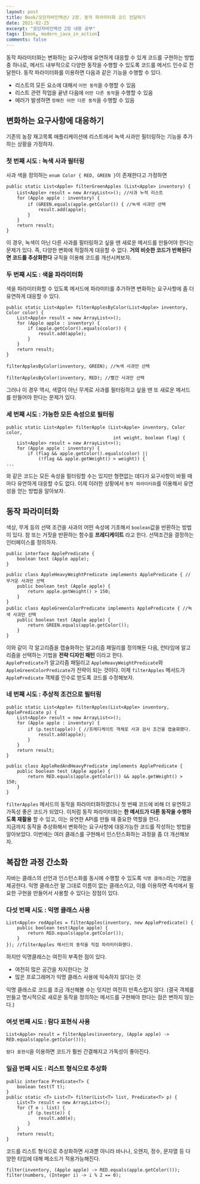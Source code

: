 ```yaml
---
layout: post
title: Book/모던자바인액션/ 2장. 동작 파라미터화 코드 전달하기
date: 2021-02-25
excerpt: "모던자바인액션 2장 내용 공부"
tags: [book, modern_java_in_action]
comments: false
---
```


동작 파라미터화는 변화하는 요구사항에 유연하게 대응할 수 있게 코드를 구현하는 방법 중 하나로, 메서드 내부적으로 다양한 동작을
수행할 수 있도록 코드를 메서드 인수로 전달한다. 동작 파라미터화를 이용하면 다음과 같은 기능을 수행할 수 있다.
- 리스트의 모든 요소에 대해서 `어떤 동작`을 수행할 수 있음
- 리스트 관련 작업을 끝낸 다음에 `어떤 다른 동작`을 수행할 수 있음
- 에러가 발생하면 `정해진 어떤 다른 동작`을 수행할 수 있음

## 변화하는 요구사항에 대응하기
기존의 농장 재고목록 애플리케이션에 리스트에서 녹색 사과만 필터링하는 기능을 추가하는 상황을 가정하자.
### 첫 번째 시도 : 녹색 사과 필터링
사과 색을 정의하는 `enum Color { RED, GREEN }`이 존재한다고 가정하면
```
public static List<Apple> filterGreenApples (List<Apple> inventory) {
    List<Apple> result = new ArrayList<>(); //사과 누적 리스트
    for (Apple apple : inventory) {
        if (GREEN.equals(apple.getColor()) { //녹색 사과만 선택
            result.add(apple);
        }
    }
    return result;
}
```
이 경우, 녹색이 아닌 다른 사과를 필터링하고 싶을 땐 새로운 메서드를 만들어야 한다는 문제가 있다.
즉, 다양한 변화에 적절하게 대응할 수 없다. __거의 비슷한 코드가 반복된다면 코드를 추상화한다__ 규칙을 이용해 코드를 개선시켜보자.
### 두 번째 시도 : 색을 파라미터화
색을 파라미터화할 수 있도록 메서드에 파라미터를 추가하면 변화하는 요구사항에 좀 더 유연하게 대응할 수 있다.
```
public static List<Apple> filterApplesByColor(List<Apple> inventory, Color color) {
    List<Apple> result = new ArrayList<>();
    for (Apple apple : inventory) {
        if (apple.getColor().equals(color)) {
            result.add(apple);
        }
    }
    return result;
}
```
``` 
filterApplesByColor(inventory, GREEN); //녹색 사과만 선택

filterApplesByColor(inventory, RED); //빨간 사과만 선택
``` 
그러나 이 경우 역시, 색깔이 아닌 무게로 사과를 필터링하고 싶을 땐 또 새로운 메서드를 만들어야 한다는 문제가 있다.
### 세 번째 시도 : 가능한 모든 속성으로 필터링
```
public static List<Apple> filterApple (List<Apple> inventory, Color color,
                                        int weight, boolean flag) {
    List<Apple> result = new ArrayList<>();
    for (Apple apple : inventory) {
        if (flag && apple.getColor().equals(color) ||
            (!flag && apple.getWeight() > weight)) {
...
```
와 같은 코드는 모든 속성을 필터링할 수는 있지만 형편없는 데다가 요구사항이 바뀔 때마다 유연하게 대응할 수도 없다.
이제 이러한 상황에서 `동작 파라미터화`를 이용해서 유연성을 얻는 방법을 알아보자.

## 동작 파라미터화
색상, 무게 등의 선택 조건을 사과의 어떤 속성에 기초해서 `boolean`값을 반환하는 방법이 있다. 
참 또는 거짓을 반환하는 함수를 __프레디케이트__ 라고 한다. 선택조건을 결정하는 인터페이스를 정의하자.
```
public interface ApplePredicate {
    boolean test (Apple apple);
}
```
```
public class AppleHeavyWeightPredicate implements ApplePredicate { //무거운 사과만 선택
    public boolean test (Apple apple) {
        return apple.getWeight() > 150;
    }
}
public class AppleGreenColorPredicate implements ApplePredicate { //녹색 사과만 선택
    public boolean test (Apple apple) {
        return GREEN.equals(apple.getColor());
    }
}
```
이와 같이 각 알고리즘을 캡슐화하는 알고리즘 패밀리를 정의해둔 다음, 런타임에 알고리즘을 선택하는 기법을 __전략 디자인 패턴__ 이라고 한다.  
`ApplePredicate`가 알고리즘 패밀리고 `AppleHeavyWeightPredicate`와 `AppleGreenColorPredicate`가 전략이 되는 것이다.
이제 `filterApples` 메서드가 `ApplePredicate` 객체를 인수로 받도록 코드를 수정해보자.
### 네 번째 시도 : 추상적 조건으로 필터링
```
public static List<Apple> filterApples(List<Apple> inventory, ApplePredicate p) {
    List<Apple> result = new ArrayList<>();
    for (Apple apple : inventory) {
        if (p.test(apple)) { //프레디케이트 객체로 사과 검사 조건을 캡슐화했다.
            result.add(apple);
        }
    }
    return result;
}
```
```
public class AppleRedAndHeavyPredicate implements ApplePredicate {
    public boolean test (Apple apple) {
        return RED.equals(apple.getColor()) && apple.getWeight() > 150;
    }
}
```
`filterApples` 메서드의 동작을 파라미터화하였더니 첫 번째 코드에 비해 더 유연하고 가독성 좋은 코드가 되었다.
이처럼 동작 파라미터화는 __한 메서드가 다른 동작을 수행하도록 재활용__ 할 수 있고, 이는 유연한 API를 만들 때 중요한 역할을 한다.  
지금까지 동작을 추상화해서 변화하는 요구사항에 대응가능한 코드를 작성하는 방법을 알아보았다. 
이번에는 여러 클래스를 구현해서 인스턴스화하는 과정을 좀 더 개선해보자.

## 복잡한 과정 간소화
자바는 클래스의 선언과 인스턴스화를 동시에 수행할 수 있도록 `익명 클래스`라는 기법을 제공한다. 익명 클래스란 말 그대로 이름이 없는 클래스이고,
이를 이용하면 즉석에서 필요한 구현을 만들어서 사용할 수 있다는 장점이 있다.
### 다섯 번째 시도 : 익명 클래스 사용
```
List<Apple> redApples = filterApples(inventory, new ApplePredicate() {
    public boolean test(Apple apple) {
        return RED.equals(apple.getColor());
    }
}); //filterApples 메서드의 동작을 직접 파라미터화했다.
```
하지만 익명클래스는 여전히 부족한 점이 있다.
- 여전히 많은 공간을 차지한다는 것
- 많은 프로그래머가 익명 클래스 사용에 익숙하지 않다는 것  

익명 클래스로 코드를 조금 개선해볼 수는 잇지만 여전히 만족스럽지 않다. (결국 객체를 만들고 명시적으로 새로운 동작을 정의하는 메서드를 구현해야 한다는 점은 변하지 않는다.)
### 여섯 번째 시도 : 람다 표현식 사용
```
List<Apple> result = filterApples(inventory, (Apple apple) -> RED.equals(apple.getColor()));
```
`람다 표현식`을 이용하면 코드가 훨씬 간결해지고 가독성이 좋아진다.
### 일곱 번째 시도 : 리스트 형식으로 추상화
```
public interface Predicate<T> {
    boolean test(T t);
}
public static <T> List<T> filter(List<T> list, Predicate<T> p) {
    List<T> result = new ArrayList<>();
    for (T e : list) {
        if (p.test(e)) {
            result.add(e);
        }
    }
    return result;
}
```
코드를 리스트 형식으로 추상화하면 사과뿐 아니라 바나나, 오렌지, 정수, 문자열 등 다양한 타입에 대해 메소드가 적용가능해진다.
```
filter(inventory, (Apple apple) -> RED.equals(apple.getColor()));
filter(numbers, (Integer i) -> i % 2 == 0);
```
